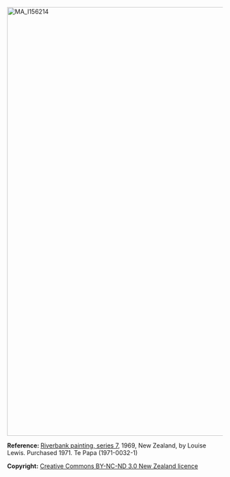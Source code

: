 <html><body><a href="/wp-content/uploads/2014/06/MA_I156214.jpg"><img class="alignnone size-full wp-image-189" src="/wp-content/uploads/2014/06/MA_I156214.jpg" alt="MA_I156214" width="768" height="1001"></a>

<strong>Reference: </strong><a href="http://collections.tepapa.govt.nz/Object/41206">Riverbank painting, series 7</a>, 1969, New Zealand, by Louise Lewis. Purchased 1971. Te Papa (1971-0032-1)

<strong>Copyright:</strong> <a href="https://creativecommons.org/licenses/by-nc-nd/3.0/nz/" target="_blank">Creative Commons BY-NC-ND 3.0 New Zealand licence</a></body></html>